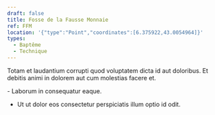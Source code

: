 ```yaml
---
draft: false
title: Fosse de la Fausse Monnaie
ref: FFM
location: '{"type":"Point","coordinates":[6.375922,43.0054964]}'
types:
  - Baptême
  - Technique
---
```

Totam et laudantium corrupti quod voluptatem dicta id aut doloribus.
Et debitis animi in dolorem aut cum molestias facere et.

\- Laborum in consequatur eaque.
- Ut ut dolor eos consectetur perspiciatis illum optio id odit.